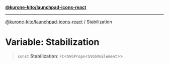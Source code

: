 [**@kurone-kito/launchpad-icons-react**](../README.md)

***

[@kurone-kito/launchpad-icons-react](../globals.md) / Stabilization

# Variable: Stabilization

> `const` **Stabilization**: `FC`\<`SVGProps`\<`SVGSVGElement`\>\>
